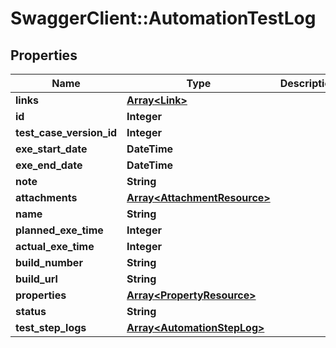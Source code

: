 # SwaggerClient::AutomationTestLog

## Properties
Name | Type | Description | Notes
------------ | ------------- | ------------- | -------------
**links** | [**Array&lt;Link&gt;**](Link.md) |  | [optional] 
**id** | **Integer** |  | [optional] 
**test_case_version_id** | **Integer** |  | [optional] 
**exe_start_date** | **DateTime** |  | 
**exe_end_date** | **DateTime** |  | 
**note** | **String** |  | [optional] 
**attachments** | [**Array&lt;AttachmentResource&gt;**](AttachmentResource.md) |  | [optional] 
**name** | **String** |  | [optional] 
**planned_exe_time** | **Integer** |  | [optional] 
**actual_exe_time** | **Integer** |  | [optional] 
**build_number** | **String** |  | [optional] 
**build_url** | **String** |  | [optional] 
**properties** | [**Array&lt;PropertyResource&gt;**](PropertyResource.md) |  | [optional] 
**status** | **String** |  | [optional] 
**test_step_logs** | [**Array&lt;AutomationStepLog&gt;**](AutomationStepLog.md) |  | [optional] 


